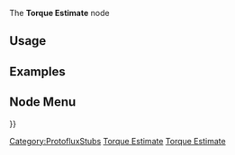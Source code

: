 <languages></languages> <translate>

The **Torque Estimate** node

## Usage

## Examples

## Node Menu

</translate> }}

[Category:ProtofluxStubs](Category:ProtofluxStubs "wikilink") [Torque
Estimate](Category:Protoflux{{#translation:}} "wikilink") [Torque
Estimate](Category:Protoflux:Math:Physics{{#translation:}} "wikilink")